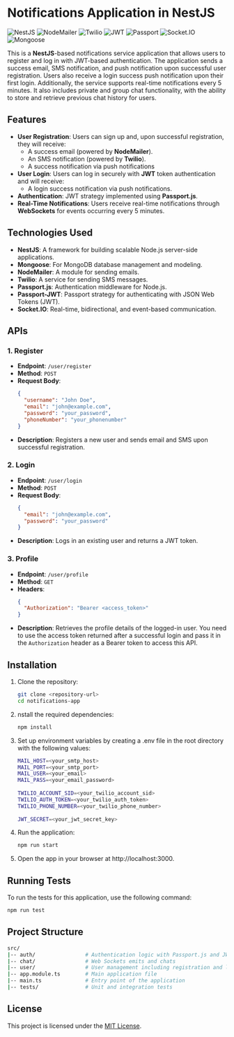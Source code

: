 # Notifications Application in NestJS
 
![NestJS](https://img.shields.io/badge/NestJS-7E22CE?style=for-the-badge&logo=nestjs&logoColor=white)
![NodeMailer](https://img.shields.io/badge/NodeMailer-green?style=for-the-badge)
![Twilio](https://img.shields.io/badge/Twilio-FF0000?style=for-the-badge&logo=twilio&logoColor=white)
![JWT](https://img.shields.io/badge/JWT-black?style=for-the-badge&logo=JSON%20web%20tokens)
![Passport](https://img.shields.io/badge/Passport.js-34E27A?style=for-the-badge)
![Socket.IO](https://img.shields.io/badge/Socket.IO-010101?style=for-the-badge&logo=socket.io&logoColor=white)
![Mongoose](https://img.shields.io/badge/Mongoose-880000?style=for-the-badge&logo=mongoose&logoColor=white)
 
This is a **NestJS**-based notifications service application that allows users to register and log in with JWT-based authentication. The application sends a success email, SMS notification, and push notification upon successful user registration. Users also receive a login success push notification upon their first login. Additionally, the service supports real-time notifications every 5 minutes. It also includes private and group chat functionality, with the ability to store and retrieve previous chat history for users.


## Features
 
- **User Registration**: Users can sign up and, upon successful registration, they will receive:
  - A success email (powered by **NodeMailer**).
  - An SMS notification (powered by **Twilio**).
  - A success notification via push notifications
- **User Login**: Users can log in securely with **JWT** token authentication and will receive:
  - A login success notification via push notifications.
- **Authentication**: JWT strategy implemented using **Passport.js**.
- **Real-Time Notifications**: Users receive real-time notifications through **WebSockets** for events occurring every 5 minutes.

## Technologies Used
- **NestJS**: A framework for building scalable Node.js server-side applications.
- **Mongoose**: For MongoDB database management and modeling.
- **NodeMailer**: A module for sending emails.
- **Twilio**: A service for sending SMS messages.
- **Passport.js**: Authentication middleware for Node.js.
- **Passport-JWT**: Passport strategy for authenticating with JSON Web Tokens (JWT).
- **Socket.IO**: Real-time, bidirectional, and event-based communication.
 
## APIs
 
### 1. **Register**
   - **Endpoint**: `/user/register`
   - **Method**: `POST`
   - **Request Body**: 
     ```json
     {
       "username": "John Doe",
       "email": "john@example.com",
       "password": "your_password",
       "phoneNumber": "your_phonenumber"
     }
     ```
   - **Description**: Registers a new user and sends email and SMS upon successful registration.
 
### 2. **Login**
   - **Endpoint**: `/user/login`
   - **Method**: `POST`
   - **Request Body**: 
     ```json
     {
       "email": "john@example.com",
       "password": "your_password"
     }
     ```
   - **Description**: Logs in an existing user and returns a JWT token.
 
### 3. **Profile**
   - **Endpoint**: `/user/profile`
   - **Method**: `GET`
   - **Headers**: 
     ```json
     {
       "Authorization": "Bearer <access_token>"
     }
     ```
   - **Description**: Retrieves the profile details of the logged-in user. You need to use the access token returned after a successful login and pass it in the `Authorization` header as a Bearer token to access this API.

 
## Installation
 
1. Clone the repository:
   ```bash
   git clone <repository-url>
   cd notifications-app
2. nstall the required dependencies:
   ```bash
   npm install
3. Set up environment variables by creating a .env file in the root directory with the following values:
   ```bash
   MAIL_HOST=<your_smtp_host>
   MAIL_PORT=<your_smtp_port>
   MAIL_USER=<your_email>
   MAIL_PASS=<your_email_password>
 
   TWILIO_ACCOUNT_SID=<your_twilio_account_sid>
   TWILIO_AUTH_TOKEN=<your_twilio_auth_token>
   TWILIO_PHONE_NUMBER=<your_twilio_phone_number>
 
   JWT_SECRET=<your_jwt_secret_key>
4. Run the application:
   ```bash
   npm run start
5. Open the app in your browser at http://localhost:3000.
 
## Running Tests
 
To run the tests for this application, use the following command:
 
```bash
npm run test
```
 
## Project Structure
 
```bash
src/
|-- auth/                # Authentication logic with Passport.js and JWT
|-- chat/                # Web Sockets emits and chats
|-- user/                # User management including registration and login
|-- app.module.ts        # Main application file
|-- main.ts              # Entry point of the application
|-- tests/               # Unit and integration tests
```
 
## License
 
This project is licensed under the [MIT License](https://opensource.org/licenses/MIT).